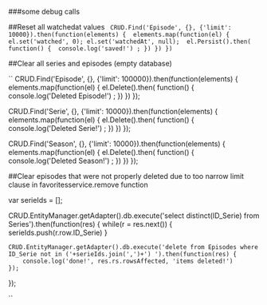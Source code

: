 ###some debug calls

##Reset all watchedat values
`` 
CRUD.Find('Episode', {}, {'limit': 10000}).then(function(elements) { 
	elements.map(function(el) { 
		el.set('watched', 0);
	    el.set('watchedAt', null); 
	    el.Persist().then(
	    	function() { 
	    		console.log('saved!') ;
	    })
	})
})
`` 

##Clear all series and episodes (empty database)

``
CRUD.Find('Episode', {}, {'limit': 100000}).then(function(elements) { 
	elements.map(function(el) { 
		el.Delete().then(
	    	function() { 
	    		console.log('Deleted Episode!') ;
	    })
	})
});

CRUD.Find('Serie', {}, {'limit': 10000}).then(function(elements) { 
	elements.map(function(el) { 
		el.Delete().then(
	    	function() { 
	    		console.log('Deleted Serie!') ;
	    })
	})
});

CRUD.Find('Season', {}, {'limit': 10000}).then(function(elements) { 
	elements.map(function(el) { 
		el.Delete().then(
	    	function() { 
	    		console.log('Deleted Season!') ;
	    })
	})
});

##Clear episodes that were not properly deleted due to too narrow limit clause in favoritesservice.remove function

var serieIds = []; 

CRUD.EntityManager.getAdapter().db.execute('select distinct(ID_Serie) from Series').then(function(res) {
	while(r = res.next()) { 
		serieIds.push(r.row.ID_Serie) 
	} 

	CRUD.EntityManager.getAdapter().db.execute('delete from Episodes where ID_Serie not in ('+serieIds.join(',')+') ').then(function(res) {
		console.log('done!', res.rs.rowsAffected, 'items deleted!') 
	}); 

});


`` 